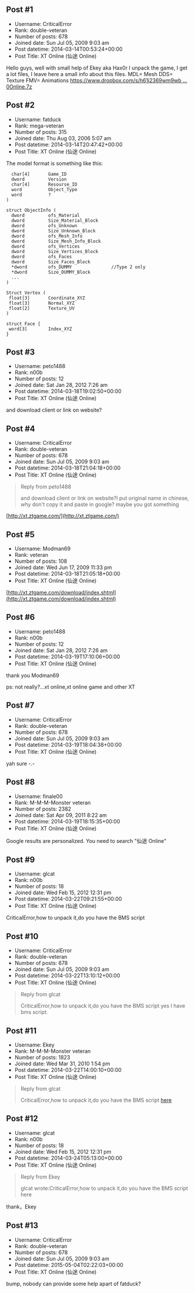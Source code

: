 ## Post #1
- Username: CriticalError
- Rank: double-veteran
- Number of posts: 678
- Joined date: Sun Jul 05, 2009 9:03 am
- Post datetime: 2014-03-14T00:53:24+00:00
- Post Title: XT Online (仙途 Online)

Hello guys, well with small help of Ekey aka Hax0r I unpack the game, I get a lot files, I leave here a small info about this files.
MDL= Mesh
DDS= Texture
FMV= Animations
[https://www.dropbox.com/s/h61i2369wm9wb ... 0Online.7z](https://www.dropbox.com/s/h61i2369wm9wbys/XT%20Online.7z)
## Post #2
- Username: fatduck
- Rank: mega-veteran
- Number of posts: 315
- Joined date: Thu Aug 03, 2006 5:07 am
- Post datetime: 2014-03-14T20:47:42+00:00
- Post Title: XT Online (仙途 Online)

The model format is something like this:

```
  char[4]       Game_ID
  dword         Version
  char[4]       Resourse_ID
  word          Object_Type
  word          ?
)

struct ObjectInfo (
  dword         ofs_Material
  dword         Size_Material_Block
  dword         ofs_Unknown
  dword         Size_Unknown_Block
  dword         ofs_Mesh_Info
  dword         Size_Mesh_Info_Block
  dword         ofs_Vertices
  dword         Size_Vertices_Block
  dword         ofs_Faces
  dword         Size_Faces_Block
  *dword        ofs_DUMMY               //Type 2 only
  *dword        Size_DUMMY_Block
  ...
)

Struct Vertex (
 float[3]       Coordinate_XYZ
 float[3]       Normal_XYZ
 float[2]       Texture_UV
)

struct Face {
 word[3]        Index_XYZ
}
```
## Post #3
- Username: peto1488
- Rank: n00b
- Number of posts: 12
- Joined date: Sat Jan 28, 2012 7:26 am
- Post datetime: 2014-03-18T19:02:50+00:00
- Post Title: XT Online (仙途 Online)

and download client or link on website?
## Post #4
- Username: CriticalError
- Rank: double-veteran
- Number of posts: 678
- Joined date: Sun Jul 05, 2009 9:03 am
- Post datetime: 2014-03-18T21:04:18+00:00
- Post Title: XT Online (仙途 Online)

> Reply from peto1488
>
> and download client or link on website?I put original name in chinese, why don't copy it and paste in google? maybe you got something   

[http://xt.ztgame.com/](http://xt.ztgame.com/)
## Post #5
- Username: Modman69
- Rank: veteran
- Number of posts: 108
- Joined date: Wed Jun 17, 2009 11:33 pm
- Post datetime: 2014-03-18T21:05:18+00:00
- Post Title: XT Online (仙途 Online)

[http://xt.ztgame.com/download/index.shtml](http://xt.ztgame.com/download/index.shtml)
## Post #6
- Username: peto1488
- Rank: n00b
- Number of posts: 12
- Joined date: Sat Jan 28, 2012 7:26 am
- Post datetime: 2014-03-19T17:10:06+00:00
- Post Title: XT Online (仙途 Online)

thank you Modman69

ps:
not really?...xt online,xt online game and other XT
## Post #7
- Username: CriticalError
- Rank: double-veteran
- Number of posts: 678
- Joined date: Sun Jul 05, 2009 9:03 am
- Post datetime: 2014-03-19T18:04:38+00:00
- Post Title: XT Online (仙途 Online)

yah sure -.-
## Post #8
- Username: finale00
- Rank: M-M-M-Monster veteran
- Number of posts: 2382
- Joined date: Sat Apr 09, 2011 8:22 am
- Post datetime: 2014-03-19T18:15:35+00:00
- Post Title: XT Online (仙途 Online)

Google results are personalized.
You need to search "仙途 Online"
## Post #9
- Username: glcat
- Rank: n00b
- Number of posts: 18
- Joined date: Wed Feb 15, 2012 12:31 pm
- Post datetime: 2014-03-22T09:21:55+00:00
- Post Title: XT Online (仙途 Online)

CriticalError,how to unpack it,do you have the BMS script
## Post #10
- Username: CriticalError
- Rank: double-veteran
- Number of posts: 678
- Joined date: Sun Jul 05, 2009 9:03 am
- Post datetime: 2014-03-22T13:10:12+00:00
- Post Title: XT Online (仙途 Online)

> Reply from glcat
>
> CriticalError,how to unpack it,do you have the BMS script
yes I have bms script.
## Post #11
- Username: Ekey
- Rank: M-M-M-Monster veteran
- Number of posts: 1823
- Joined date: Wed Mar 31, 2010 1:54 pm
- Post datetime: 2014-03-22T14:00:10+00:00
- Post Title: XT Online (仙途 Online)

> Reply from glcat
>
> CriticalError,how to unpack it,do you have the BMS script
[here](http://forum.xentax.com/viewtopic.php?p=89598#p89598)
## Post #12
- Username: glcat
- Rank: n00b
- Number of posts: 18
- Joined date: Wed Feb 15, 2012 12:31 pm
- Post datetime: 2014-03-24T05:13:00+00:00
- Post Title: XT Online (仙途 Online)

> Reply from Ekey
>
> glcat wrote:CriticalError,how to unpack it,do you have the BMS script 
here

thank，Ekey
## Post #13
- Username: CriticalError
- Rank: double-veteran
- Number of posts: 678
- Joined date: Sun Jul 05, 2009 9:03 am
- Post datetime: 2015-05-04T02:22:03+00:00
- Post Title: XT Online (仙途 Online)

bump, nobody can provide some help apart of fatduck?
